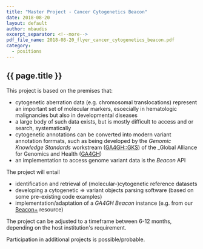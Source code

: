 ```yaml
---
title: "Master Project - Cancer Cytogenetics Beacon"
date: 2018-08-20
layout: default
author: mbaudis
excerpt_separator: <!--more-->
pdf_file_name: 2018-08-20_flyer_cancer_cytogenetics_beacon.pdf
category:
  - positions
---
```


## {{ page.title }}

This project is based on the premises that:

* cytogenetic aberration data (e.g. chromosomal translocations) represent an important set of molecular markers, esoecially in hematologic malignancies but also in developmental diseases
* a large body of such data exists, but is mostly difficult to access and or search, systematically
* cytogenetic annotations can be converted into modern variant annotation forrmats, such as being developed by the _Genomic Knowledge Standards_ workstream ([GA4GH::GKS](http://ga4gh-gks.github.io)) of the _Global Alliance for Genomics and Health ([GA4GH](http://ga4gh.org))
* an implementation to access genome variant data is the _Beacon_ API

<!--more-->

The project will entail

* identification and retrieval of (molecular-)cytogenetic reference datasets
* developing a cytogenetic => variant objects parsing software (based on some pre-existing code examples)
* implementation/adaptation of a _GA4GH Beacon_ instance (e.g. from our [Beacon+](http://beacon.progenetix.org) resource)

The project can be adjusted to a timeframe between 6-12 months, depending on the host institution's requirement.

Participation in additional projects is possible/probable.
